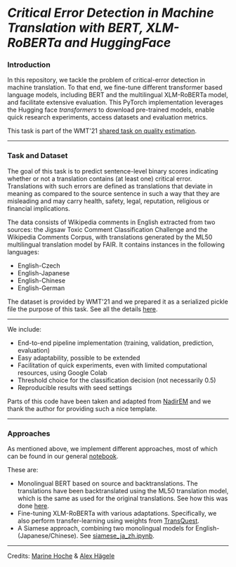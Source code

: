 # *Critical Error Detection in Machine Translation with BERT, XLM-RoBERTa and HuggingFace*
### Introduction 

In this repository, we tackle the problem of critical-error detection in machine translation. To that end, we fine-tune different transformer based language models, including BERT and the multilingual XLM-RoBERTa model, and facilitate extensive evaluation. This PyTorch implementation leverages the Hugging face *transformers* to download pre-trained models, enable quick research experiments, access datasets and evaluation metrics.

This task is part of the WMT'21 [shared task on quality estimation](http://www.statmt.org/wmt21/quality-estimation-task.html).

---
### Task and Dataset
The goal of this task is to predict sentence-level binary scores indicating whether or not a translation contains (at least one) critical error. Translations with such errors are defined as translations that deviate in meaning as compared to the source sentence in such a way that they are misleading and may carry health, safety, legal, reputation, religious or financial implications. 

The data consists of Wikipedia comments in English extracted from two sources: the Jigsaw Toxic Comment Classification Challenge and the Wikipedia Comments Corpus, with translations generated by the ML50 multilingual translation model by FAIR. It contains instances in the following languages:

* English-Czech
* English-Japanese
* English-Chinese
* English-German

The dataset is provided by WMT'21 and we prepared it as a serialized pickle file the purpose of this task. See all the details [here](https://github.com/haeggee/error-detection-mt/tree/main/dataset).

---

We include:
- End-to-end pipeline implementation (training, validation, prediction, evaluation)
- Easy adaptability, possible to be extended
- Facilitation of quick experiments, even with limited computational resources, using Google Colab
- Threshold choice for the classification decision (not necessarily 0.5)
- Reproducible results with seed settings

Parts of this code have been taken and adapted from [NadirEM](https://github.com/NadirEM/nlp-notebooks/blob/master/Fine_tune_ALBERT_sentence_pair_classification.ipynb) and we thank the author for providing such a nice template.

--- 
### Approaches
As mentioned above, we implement different approaches, most of which can be found in our general [notebook](https://github.com/haeggee/error-detection-mt/blob/main/error_detection_in_mt.ipynb).

These are:

* Monolingual BERT based on source and backtranslations. The translations have been backtranslated using the ML50 translation model, which is the same as used for the original translations. See how this was done [here](https://github.com/haeggee/error-detection-mt/tree/main/dataset/backtranslation.ipynb).
* Fine-tuning XLM-RoBERTa with various adaptations. Specifically, we also perform transfer-learning using weights from [TransQuest](https://github.com/TharinduDR/TransQuest/).
* A Siamese approach, combining two monolingual models for English-(Japanese/Chinese). See [siamese_ja_zh.ipynb](https://github.com/haeggee/error-detection-mt/blob/main/siamese_ja_zh.ipynb).

---
Credits: [Marine Hoche](https://github.com/MarineHoche) & [Alex Hägele](https://github.com/haeggee)
